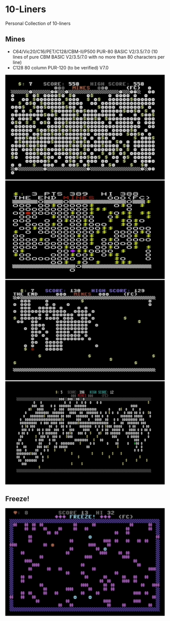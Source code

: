 # 10-Liners
Personal Collection of 10-liners

## Mines
- C64/Vic20/C16/PET/C128/CBM-II/P500 PUR-80 BASIC V2/3.5/7.0 (10 lines of pure CBM BASIC V2/3.5/7.0 with no more than 80 characters per line)
- C128 80 column PUR-120 (to be verified) V7.0


![Mines64](C64/Mines.jpg)
![Mines20](Vic20/Mines20.jpg)
![Mines16](C16/Mines16.jpg)
![Mines128_80col](C128/Mines128_80col.jpg)


## Freeze!
![Freeze64](C64/Freeze64.jpg)

